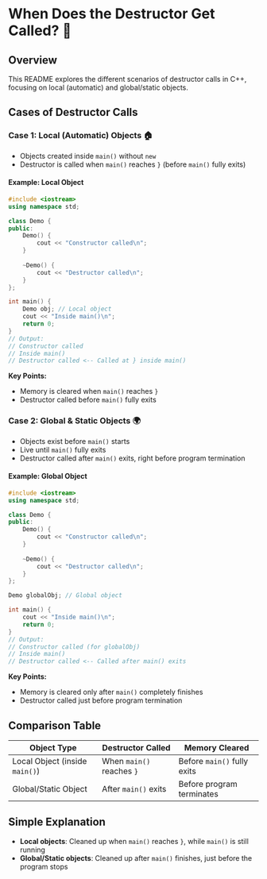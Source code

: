 # When Does the Destructor Get Called? 🧹

## Overview
This README explores the different scenarios of destructor calls in C++, focusing on local (automatic) and global/static objects.

## Cases of Destructor Calls

### Case 1: Local (Automatic) Objects 🏠
- Objects created inside `main()` without `new`
- Destructor is called when `main()` reaches `}` (before `main()` fully exits)

#### Example: Local Object
```cpp
#include <iostream>
using namespace std;

class Demo {
public:
    Demo() { 
        cout << "Constructor called\n"; 
    }
    
    ~Demo() { 
        cout << "Destructor called\n"; 
    }
};

int main() {
    Demo obj; // Local object
    cout << "Inside main()\n";
    return 0; 
} 
// Output:
// Constructor called
// Inside main()
// Destructor called <-- Called at } inside main()
```

**Key Points:**
- Memory is cleared when `main()` reaches `}`
- Destructor called before `main()` fully exits

### Case 2: Global & Static Objects 🌍
- Objects exist before `main()` starts
- Live until `main()` fully exits
- Destructor called after `main()` exits, right before program termination

#### Example: Global Object
```cpp
#include <iostream>
using namespace std;

class Demo {
public:
    Demo() { 
        cout << "Constructor called\n"; 
    }
    
    ~Demo() { 
        cout << "Destructor called\n"; 
    }
};

Demo globalObj; // Global object

int main() {
    cout << "Inside main()\n";
    return 0;
} 
// Output:
// Constructor called (for globalObj)
// Inside main()
// Destructor called <-- Called after main() exits
```

**Key Points:**
- Memory is cleared only after `main()` completely finishes
- Destructor called just before program termination

## Comparison Table

| Object Type | Destructor Called | Memory Cleared |
|------------|-------------------|----------------|
| Local Object (inside `main()`) | When `main()` reaches `}` | Before `main()` fully exits |
| Global/Static Object | After `main()` exits | Before program terminates |

## Simple Explanation
- **Local objects**: Cleaned up when `main()` reaches `}`, while `main()` is still running
- **Global/Static objects**: Cleaned up after `main()` finishes, just before the program stops

